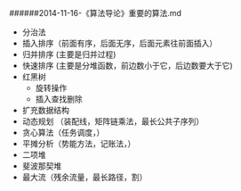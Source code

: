 ######2014-11-16-《算法导论》重要的算法.md

- 分治法  
- 插入排序（前面有序，后面无序，后面元素往前面插入）
- 归并排序 (主要是归并过程)
- 快速排序 (主要是分堆函数，前边数小于它，后边数要大于它)
- 红黑树  
    - 旋转操作 
    - 插入查找删除
- 扩充数据结构
- 动态规划 （装配线，矩阵链乘法，最长公共子序列）
- 贪心算法（任务调度，）
- 平摊分析（势能方法，记账法，）
- 二项堆
- 斐波那契堆
- 最大流（残余流量，最长路径，割）